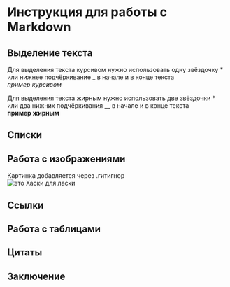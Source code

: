 # Инструкция для работы с Markdown

## Выделение текста

Для выделения текста курсивом нужно использовать одну звёздочку * или нижнее подчёркивание _ в начале и в конце текста  
*пример курсивом*  

Для выделения текста жирным нужно использовать две звёздочки * или два нижних подчёркивания __ в начале и в конце текста  
**пример жирным**

## Списки

## Работа с изображениями

Картинка добавляется через .гитигнор  
![это Хаски для ласки](Khaski.jpg)

## Ссылки

## Работа с таблицами

## Цитаты

## Заключение